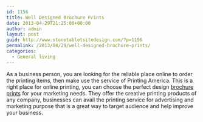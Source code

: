 ```yaml
---
id: 1156
title: Well Designed Brochure Prints
date: 2013-04-29T21:25:00+00:00
author: admin
layout: post
guid: http://www.stonetabletsitedesign.com/?p=1156
permalink: /2013/04/29/well-designed-brochure-prints/
categories:
  - General living
---
```

As a business person, you are looking for the reliable place online to order the printing items, then make use the service of Printing America. This is a right place for online printing, you can choose the perfect design [brochure prints](http://www.printingamerica.com/design-tips/uncategorized/brochure-design-with-a-purpose/) for your marketing needs. They offer the creative printing products of any company, businesses can avail the printing service for advertising and marketing purpose that is a great way to target audience and help improve your business.